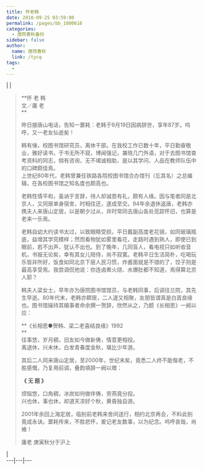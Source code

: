 ```yaml
---
title: 怀老韩
date: 2010-09-25 03:59:00
permalink: /pages/bb_1000616
categories: 
  - 唐院春秋备份
sidebar: false
author: 
  name: 唐院春秋
  link: /tycq
tags: 
  - 
---
```


|  |

>  
> **怀 老 韩  
>  文／庸 老  
> **  
>  
>  昨日接唐山电话，告知一噩耗：老韩于9月19日因病辞世，享年87岁。呜呼，又一老友仙逝矣！  
>
> 韩有悌，校图书馆研究员，离休干部。在我校工作已数十年，平日勤奋敬业，雅好读书，于书无所不窥，博闻强记，兼晓几门外语，对于去图书馆查考资料的同志，倘有咨询，无不竭诚相助，是以其学问、人品在教师队伍中的口碑颇佳焉。  
>  上世纪80年代，老韩曾兼任铁路各院校图书馆合办馆刊（忘其名）之总编辑，在各校图书馆之知名度也颇高也。  
>
> 老韩性情平和，虽讷于言辞，待人却诚恳有礼，颇有人缘。因与笔者同是北京人，又同居单身宿舍，时相往还，遂成至交。94年余退休返唐，老韩亦携夫人来唐山定居，以是朝夕过从，并时常同去唐山各处觅踪怀旧，也算是老来一乐焉。  
>
> 老韩自幼大约读书太过，以致眼睛受损，平日戴副高度老花镜，如同玻璃瓶底，益增其学究模样；然而看物犹如雾里看花，走路时遇到熟人，即使已到眼前，若不出声，犹认不出也。到了晚年，几同盲人，看电视只如听收音机，书报无论矣，幸有其女儿陪侍，尚不寂寞。老韩平日生活简朴，吃喝玩乐皆非所好，饭食如同北京下层人民习惯，炸酱面就是不错的了，饺子则是最高享受焉。我尝调侃他说：你连卤煮火烧、水爆肚都不知道，焉得算北京人耶？  
>
> 韩夫人梁女士，早年亦为唐院图书馆馆员，与老韩同事，后调往兰院，其先生早逝。80年代末，老韩亦鳏居，二人遂又相聚，友朋皆谓真是白首良缘也。图书馆操持其婚事者命余撰一贺辞，欣然从之，乃题《长相思》一阙以应：  
>  
> **《长相思●贺韩、梁二老喜结良缘》1992  
> **  
>  往事悠，岁月稠，旧友如今做新俦，情意更相投。  
> 离退休，兴未休，白发青春度金秋，堪比少年游。  
>  
>  其后二人同来唐山定居，至2000年，世纪末矣，竟悉二人终不能偕老，不胜感慨，乃复用前调，叠韵填辞一阙以赠：  
>  
>  **《 无 题 》**  
>  
>  烦恼悠，口角稠，冰炭如何做伴俦，劳燕竟分投。  
> 兴也休，事也休，却道天凉好个秋，黄昏独自游。  
>  
>  
>  2001年余回上海定居，临别前老韩来舍间送行，相约北京再会，不料此别竟成永诀。噩耗传来，不胜悲怀，爰记老友数事，以为纪念。呜呼哀哉，尚飨！  
>  
>  庸老 庚寅秋分于沪上  
>  
>  
>

|  
---|---|---
